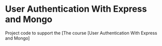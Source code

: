 # User Authentication With Express and Mongo
Project code to support the [The course [User Authentication With Express and Mongo]